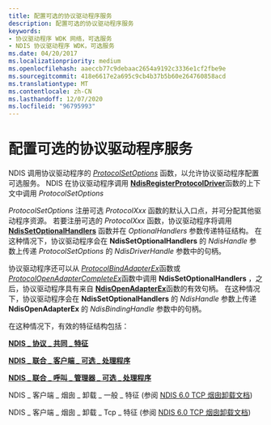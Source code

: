 ```yaml
---
title: 配置可选的协议驱动程序服务
description: 配置可选的协议驱动程序服务
keywords:
- 协议驱动程序 WDK 网络，可选服务
- NDIS 协议驱动程序 WDK，可选服务
ms.date: 04/20/2017
ms.localizationpriority: medium
ms.openlocfilehash: aaeccb77c9debaac2654a9192c3336e1cf2fbe9e
ms.sourcegitcommit: 418e6617e2a695c9cb4b37b5b60e264760858acd
ms.translationtype: MT
ms.contentlocale: zh-CN
ms.lasthandoff: 12/07/2020
ms.locfileid: "96795993"
---
```

# <a name="configuring-optional-protocol-driver-services"></a>配置可选的协议驱动程序服务





NDIS 调用协议驱动程序的 [*ProtocolSetOptions*](/windows-hardware/drivers/ddi/ndis/nc-ndis-set_options) 函数，以允许协议驱动程序配置可选服务。 NDIS 在协议驱动程序调用 [**NdisRegisterProtocolDriver**](/windows-hardware/drivers/ddi/ndis/nf-ndis-ndisregisterprotocoldriver)函数的上下文中调用 *ProtocolSetOptions*

*ProtocolSetOptions* 注册可选 *ProtocolXxx* 函数的默认入口点，并可分配其他驱动程序资源。 若要注册可选的 *ProtocolXxx* 函数，协议驱动程序将调用 [**NdisSetOptionalHandlers**](/windows-hardware/drivers/ddi/ndis/nf-ndis-ndissetoptionalhandlers) 函数并在 *OptionalHandlers* 参数传递特征结构。 在这种情况下，协议驱动程序会在 **NdisSetOptionalHandlers** 的 *NdisHandle* 参数上传递 *ProtocolSetOptions* 的 *NdisDriverHandle* 参数中的句柄。

协议驱动程序还可以从 [*ProtocolBindAdapterEx*](/windows-hardware/drivers/ddi/ndis/nc-ndis-protocol_bind_adapter_ex)函数或 [*ProtocolOpenAdapterCompleteEx*](/windows-hardware/drivers/ddi/ndis/nc-ndis-protocol_open_adapter_complete_ex)函数中调用 **NdisSetOptionalHandlers** ，之后，协议驱动程序具有来自 [**NdisOpenAdapterEx**](/windows-hardware/drivers/ddi/ndis/nf-ndis-ndisopenadapterex)函数的有效句柄。 在这种情况下，协议驱动程序会在 **NdisSetOptionalHandlers** 的 *NdisHandle* 参数上传递 **NdisOpenAdapterEx** 的 *NdisBindingHandle* 参数中的句柄。

在这种情况下，有效的特征结构包括：

[**NDIS \_ 协议 \_ 共同 \_ 特征**](/windows-hardware/drivers/ddi/ndis/ns-ndis-_ndis_protocol_co_characteristics)

[**NDIS \_ 联合 \_ 客户端 \_ 可选 \_ 处理程序**](/windows-hardware/drivers/ddi/ndis/ns-ndis-_ndis_co_client_optional_handlers)

[**NDIS \_ 联合 \_ 呼叫 \_ 管理器 \_ 可选 \_ 处理程序**](/windows-hardware/drivers/ddi/ndis/ns-ndis-_ndis_co_call_manager_optional_handlers)

NDIS \_ 客户端 \_ 烟囱 \_ 卸载 \_ 一般 \_ 特征 (参阅 [NDIS 6.0 TCP 烟囱卸载文档](full-tcp-offload.md)) 

NDIS \_ 客户端 \_ 烟囱 \_ 卸载 \_ Tcp \_ 特征 (参阅 [NDIS 6.0 TCP 烟囱卸载文档](full-tcp-offload.md)) 

 

